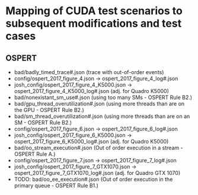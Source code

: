 # Mapping of CUDA test scenarios to subsequent modifications and test cases

## OSPERT
- bad/badly_timed_trace#.json (trace with out-of-order events) 
- config/ospert_2017_figure_4.json -> ospert_2017_figure_4_log#.json
 - josh_config/ospert_2017_figure_4_K5000.json -> ospert_2017_figure_4_K5000_log#.json (adj. for Quadro K5000)
  - bad/nonexistant_sm_use#.json (using too many SMs - OSPERT Rule B2.)
  - bad/gpu_thread_overutilization#.json (using more threads than are on the GPU - OSPERT Rule B2.)
  - bad/sm_thread_overutilization#.json (using more threads than are on an SM - OSPERT Rule B2.)
- config/ospert_2017_figure_6.json -> ospert_2017_figure_6_log#.json
 - josh_config/ospert_2017_figure_6_K5000.json -> ospert_2017_figure_6_K5000_log#.json (adj. for Quadro K5000)
  - bad/oo_stream_execution#.json (Out of order execution in a stream - OSPERT Rule A.)
- config/ospert_2017_figure_7.json -> ospert_2017_figure_7_log#.json
 - josh_config/ospert_2017_figure_7_GTX1070.json -> ospert_2017_figure_7_GTX1070_log#.json (adj. for Quadro GTX 1070)
  - TODO: bad/oo_ee_execution#.json (Out of order execution in the primary queue - OSPERT Rule B1.)

